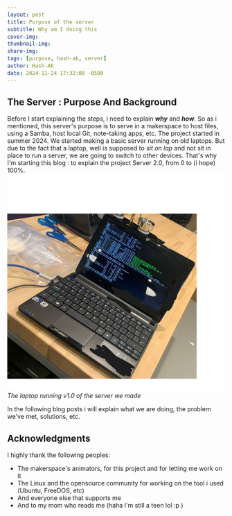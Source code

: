 ```yaml
---
layout: post
title: Purpose of the server
subtitle: Why am I doing this
cover-img: 
thumbnail-img: 
share-img: 
tags: [purpose, hash-ak, server]
author: Hash-AK
date: 2024-11-24 17:32:00 -0500
---
```

## The Server : Purpose And Background
Before I start explaining the steps, i need to explain **_why_** and **_how_**. 
So as i mentioned, this server's purpose is to serve in a makerspace to host files, using a Samba, host local Git, note-taking apps, etc. The project started in summer 2024. We started making a basic server running on old laptops. But due to the fact that a laptop, well is supposed to _sit on lap_ and not sit in place to run a server, we are going to switch to other devices. That's why I'm starting this blog : to explain the project Server 2.0, from 0 to (i hope) 100%.  
![Image of the old laptop running Samba](/assets/img/Old-server-censored.png)  
_The laptop running v1.0 of the server we made_

In the following blog posts i will explain what we are doing, the problem we've met, solutions, etc.  
## Acknowledgments
I highly thank the following peoples: 
- The makerspace's animators, for this project and for letting me work on it
- The Linux and the opensource community for working on the tool i used (Ubuntu, FreeDOS, etc)
- And everyone else that supports me
- And to my mom who reads me (haha I'm still a teen lol :p )
